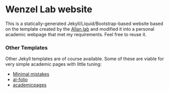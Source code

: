 # Wenzel Lab website

This is a statically-generated Jekyll/Liquid/Bootstrap-based website based on the template created by the [Allan lab](https://www.allanlab.org/) and modified it into a personal academic webpage that met my requirements.
Feel free to reuse it.

### Other Templates

Other Jekyll templates are of course available.
Some of these are viable for very simple academic pages with little tuning:
* [Minimal mistakes](https://mmistakes.github.io/minimal-mistakes/)
* [al-folio](https://github.com/alshedivat/al-folio)
* [academicpages](https://academicpages.github.io/)
